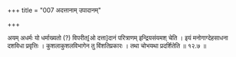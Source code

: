 +++
title = "007 अदत्तानाम् उपादानम्"

+++

अयम् अधर्मः यो धर्माख्यतो (?) विपरीत्[ओ दत्ता]दानं परित्राणम् इन्द्रियसंयमश् चेति । इयं मनोगाग्देहसाधना दशविधा प्रवृत्तिः । कुशलाकुशलविभागेन तु विंशतिप्रकारः । तथा चोभयथा प्रदर्शितेति ॥ १२.७ ॥